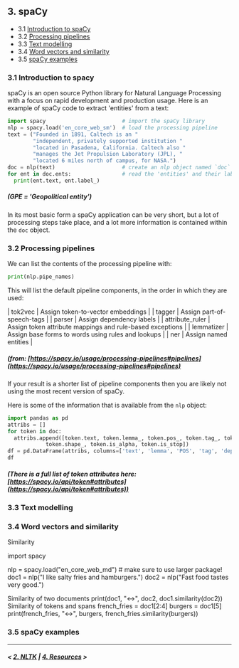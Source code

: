 ## 3. spaCy

- 3.1 [Introduction to spaCy](#spacy)
- 3.2 [Processing pipelines](#pipe)
- 3.3 [Text modelling](#model)
- 3.4 [Word vectors and similarity](#vec)
- 3.5 [spaCy examples](#ex)

### <a name='spacy'/>3.1 Introduction to spacy

spaCy is an open source Python library for Natural Language Processing with a focus on rapid development 
and production usage. Here is an example of spaCy code to extract 'entities' from a text:

```python
import spacy                        # import the spaCy library
nlp = spacy.load('en_core_web_sm')  # load the processing pipeline
text = ("Founded in 1891, Caltech is an "
        "independent, privately supported institution "
        "located in Pasadena, California. Caltech also "
        "manages the Jet Propulsion Laboratory (JPL), "
        "located 6 miles north of campus, for NASA.")
doc = nlp(text)                     # create an nlp object named `doc`
for ent in doc.ents:                # read the 'entities' and their labels, from `doc`
  print(ent.text, ent.label_)
```
##### (GPE = 'Geopolitical entity')

In its most basic form a spaCy application can be very short, but a lot of processing steps take place,
and a lot more information is contained within the `doc` object.

### <a name='pipe'/>3.2 Processing pipelines

We can list the contents of the processing pipeline with:

```python
print(nlp.pipe_names)
```

This will list the default pipeline components, in the order in which they are used:

| tok2vec | Assign token-to-vector embeddings |
| tagger | Assign part-of-speech-tags |
| parser | Assign dependency labels |
| attribute_ruler | Assign token attribute mappings and rule-based exceptions |
| lemmatizer | Assign base forms to words using rules and lookups |
| ner | Assign named entities |

##### (from: [https://spacy.io/usage/processing-pipelines#pipelines](https://spacy.io/usage/processing-pipelines#pipelines)

If your result is a shorter list of pipeline components then you are likely not using the most recent version of spaCy.

Here is some of the information that is available from the `nlp` object:

```python
import pandas as pd
attribs = []
for token in doc:
  attribs.append([token.text, token.lemma_, token.pos_, token.tag_, token.dep_,
            token.shape_, token.is_alpha, token.is_stop])
df = pd.DataFrame(attribs, columns=['text', 'lemma', 'POS', 'tag', 'dependency', 'shape', 'alpha', 'stop'])
df
```

##### (There is a full list of token attributes here: [https://spacy.io/api/token#attributes](https://spacy.io/api/token#attributes))

### <a name='model'/>3.3 Text modelling

### <a name='vec'/>3.4 Word vectors and similarity

Similarity

import spacy

nlp = spacy.load("en_core_web_md")  # make sure to use larger package!
doc1 = nlp("I like salty fries and hamburgers.")
doc2 = nlp("Fast food tastes very good.")

Similarity of two documents
print(doc1, "<->", doc2, doc1.similarity(doc2))
Similarity of tokens and spans
french_fries = doc1[2:4]
burgers = doc1[5]
print(french_fries, "<->", burgers, french_fries.similarity(burgers))

### <a name='ex'/>3.5 spaCy examples

---

##### \< [2. NLTK](nltk.md) \| [4. Resources](resources.md) \>

